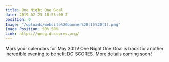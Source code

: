 ```yaml
---
title: One Night One Goal
date: 2019-02-25 18:53:00 Z
position: 0
Image: "/uploads/website%20banner%20(1)%20(1).png"
Image Position: 50% 50%
Link: https://onog.dcscores.org/
---
```


Mark your calendars for May 30th! One Night One Goal is back for another incredible evening to benefit DC SCORES. More details coming soon!
